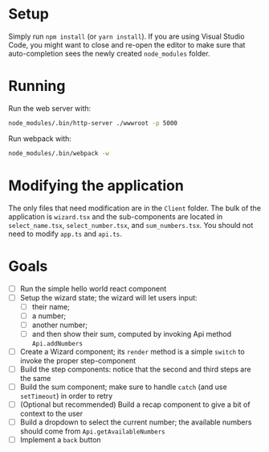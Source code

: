 # Setup
Simply run ```npm install``` (or ```yarn install```). If you are using Visual Studio Code, you might want
to close and re-open the editor to make sure that auto-completion sees the newly created `node_modules`
folder.


# Running
Run the web server with: 

```bash
node_modules/.bin/http-server ./wwwroot -p 5000
```
 
Run webpack with: 

```bash
node_modules/.bin/webpack -w
```


# Modifying the application
The only files that need modification are in the `Client` folder. The bulk of the application is
`wizard.tsx` and the sub-components are located in `select_name.tsx`, `select_number.tsx`, and
`sum_numbers.tsx`. You should not need to modify `app.ts` and `api.ts`.


# Goals
- [ ] Run the simple hello world react component
- [ ] Setup the wizard state; the wizard will let users input:
  - [ ] their name;
  - [ ] a number;
  - [ ] another number;
  - [ ] and then show their sum, computed by invoking Api method `Api.addNumbers`
- [ ] Create a Wizard component; its `render` method is a simple `switch` to invoke the proper step-component
- [ ] Build the step components: notice that the second and third steps are the same
- [ ] Build the sum component; make sure to handle `catch` (and use `setTimeout`) in order to retry
- [ ] (Optional but recommended) Build a recap component to give a bit of context to the user
- [ ] Build a dropdown to select the current number; the available numbers should come from `Api.getAvailableNumbers`
- [ ] Implement a `back` button
